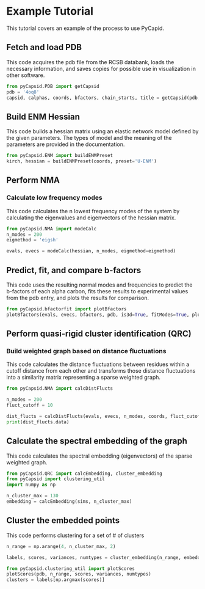 # Example Tutorial
This tutorial covers an example of the process to use PyCapid.


## Fetch and load PDB
This code acquires the pdb file from the RCSB databank, loads the necessary information, and saves copies for possible use in visualization in other software.

```python
from pyCapsid.PDB import getCapsid
pdb = '4oq8'
capsid, calphas, coords, bfactors, chain_starts, title = getCapsid(pdb, save=True)

```

## Build ENM Hessian
This code builds a hessian matrix using an elastic network model defined by the given parameters. The types of model and the meaning of the parameters are provided in the documentation.

```python
from pyCapsid.ENM import buildENMPreset
kirch, hessian = buildENMPreset(coords, preset='U-ENM')
```

## Perform NMA
### Calculate low frequency modes
This code calculates the n lowest frequency modes of the system by calculating the eigenvalues and eigenvectors of the hessian matrix.

```python
from pyCapsid.NMA import modeCalc
n_modes = 200
eigmethod = 'eigsh'

evals, evecs = modeCalc(hessian, n_modes, eigmethod=eigmethod)
```

## Predict, fit, and compare b-factors
This code uses the resulting normal modes and frequencies to predict the b-factors of each alpha carbon, fits these results to experimental values from the pdb entry, and plots the results for comparison.

```python
from pyCapsid.bfactorfit import plotBfactors
plotBfactors(evals, evecs, bfactors, pdb, is3d=True, fitModes=True, plotModes=True, forceIc
```

## Perform quasi-rigid cluster identification (QRC)
### Build weighted graph based on distance fluctuations
This code calculates the distance fluctuations between residues within a cutoff distance from each other and transforms those distance fluctuations into a similarity matrix representing a sparse weighted graph.

```python
from pyCapsid.NMA import calcDistFlucts

n_modes = 200
fluct_cutoff = 10

dist_flucts = calcDistFlucts(evals, evecs, n_modes, coords, fluct_cutoff, is3d=True)
print(dist_flucts.data)
```

## Calculate the spectral embedding of the graph
This code calculates the spectral embedding (eigenvectors) of the sparse weighted graph.

```python
from pyCapsid.QRC import calcEmbedding, cluster_embedding
from pyCapsid import clustering_util
import numpy as np

n_cluster_max = 130
embedding = calcEmbedding(sims, n_cluster_max)
```

## Cluster the embedded points
This code performs clustering for a set of # of clusters

```python
n_range = np.arange(4, n_cluster_max, 2)

labels, scores, variances, numtypes = cluster_embedding(n_range, embedding, method='discretize')
```


```python
from pyCapsid.clustering_util import plotScores
plotScores(pdb, n_range, scores, variances, numtypes)
clusters = labels[np.argmax(scores)]
```




